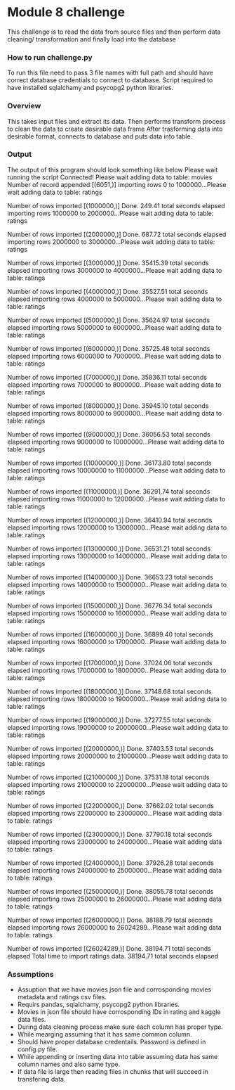 
# Module 8 challenge
This challenge is to read the data from source files and then perform data cleaning/ transformation and finally load into the database
### How to run challenge.py
To run this file need to pass 3 file names with full path and should have correct database credentials to connect to database. Script required to have installed sqlalchamy and psycopg2 python libraries.
### Overview
This takes input files and extract its data.
Then performs transform process to clean the data to create desirable data frame
After trasforming data into desirable format, connects to database and puts data into table.
### Output
The output of this program should look something like below
Please wait running the script
Connected!
Please wait adding data to table: movies
Number of record appended:[(6051,)]
importing rows 0 to 1000000...Please wait adding data to table: ratings

Number of rows imported [(1000000,)]
Done. 249.41 total seconds elapsed
importing rows 1000000 to 2000000...Please wait adding data to table: ratings

Number of rows imported [(2000000,)]
Done. 687.72 total seconds elapsed
importing rows 2000000 to 3000000...Please wait adding data to table: ratings

Number of rows imported [(3000000,)]
Done. 35415.39 total seconds elapsed
importing rows 3000000 to 4000000...Please wait adding data to table: ratings

Number of rows imported [(4000000,)]
Done. 35527.51 total seconds elapsed
importing rows 4000000 to 5000000...Please wait adding data to table: ratings

Number of rows imported [(5000000,)]
Done. 35624.97 total seconds elapsed
importing rows 5000000 to 6000000...Please wait adding data to table: ratings

Number of rows imported [(6000000,)]
Done. 35725.48 total seconds elapsed
importing rows 6000000 to 7000000...Please wait adding data to table: ratings

Number of rows imported [(7000000,)]
Done. 35836.11 total seconds elapsed
importing rows 7000000 to 8000000...Please wait adding data to table: ratings

Number of rows imported [(8000000,)]
Done. 35945.10 total seconds elapsed
importing rows 8000000 to 9000000...Please wait adding data to table: ratings

Number of rows imported [(9000000,)]
Done. 36056.53 total seconds elapsed
importing rows 9000000 to 10000000...Please wait adding data to table: ratings

Number of rows imported [(10000000,)]
Done. 36173.80 total seconds elapsed
importing rows 10000000 to 11000000...Please wait adding data to table: ratings

Number of rows imported [(11000000,)]
Done. 36291.74 total seconds elapsed
importing rows 11000000 to 12000000...Please wait adding data to table: ratings

Number of rows imported [(12000000,)]
Done. 36410.94 total seconds elapsed
importing rows 12000000 to 13000000...Please wait adding data to table: ratings

Number of rows imported [(13000000,)]
Done. 36531.21 total seconds elapsed
importing rows 13000000 to 14000000...Please wait adding data to table: ratings

Number of rows imported [(14000000,)]
Done. 36653.23 total seconds elapsed
importing rows 14000000 to 15000000...Please wait adding data to table: ratings

Number of rows imported [(15000000,)]
Done. 36776.34 total seconds elapsed
importing rows 15000000 to 16000000...Please wait adding data to table: ratings

Number of rows imported [(16000000,)]
Done. 36899.40 total seconds elapsed
importing rows 16000000 to 17000000...Please wait adding data to table: ratings

Number of rows imported [(17000000,)]
Done. 37024.06 total seconds elapsed
importing rows 17000000 to 18000000...Please wait adding data to table: ratings

Number of rows imported [(18000000,)]
Done. 37148.68 total seconds elapsed
importing rows 18000000 to 19000000...Please wait adding data to table: ratings

Number of rows imported [(19000000,)]
Done. 37277.55 total seconds elapsed
importing rows 19000000 to 20000000...Please wait adding data to table: ratings

Number of rows imported [(20000000,)]
Done. 37403.53 total seconds elapsed
importing rows 20000000 to 21000000...Please wait adding data to table: ratings

Number of rows imported [(21000000,)]
Done. 37531.18 total seconds elapsed
importing rows 21000000 to 22000000...Please wait adding data to table: ratings

Number of rows imported [(22000000,)]
Done. 37662.02 total seconds elapsed
importing rows 22000000 to 23000000...Please wait adding data to table: ratings

Number of rows imported [(23000000,)]
Done. 37790.18 total seconds elapsed
importing rows 23000000 to 24000000...Please wait adding data to table: ratings

Number of rows imported [(24000000,)]
Done. 37926.28 total seconds elapsed
importing rows 24000000 to 25000000...Please wait adding data to table: ratings

Number of rows imported [(25000000,)]
Done. 38055.78 total seconds elapsed
importing rows 25000000 to 26000000...Please wait adding data to table: ratings

Number of rows imported [(26000000,)]
Done. 38188.79 total seconds elapsed
importing rows 26000000 to 26024289...Please wait adding data to table: ratings

Number of rows imported [(26024289,)]
Done. 38194.71 total seconds elapsed
Total time to import ratings data. 38194.71 total seconds elapsed
### Assumptions
* Assuption that we have movies json file and corrosponding movies metadata and ratings csv files. 
* Requirs pandas, sqlalchamy, psycopg2 python libraries.
* Movies in json file should have corrosponding IDs in rating and kaggle data files.
* During data cleaning process make sure each column has proper type.
* While mearging assuming that it has same common column.
* Should have proper database credentails. Password is defined in config.py file.
* While appending or inserting data into table assuming data has same column names and also same type.
* If data file is large then reading files in chunks that will succeed in transfering data.
